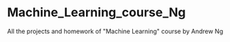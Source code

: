 # Machine_Learning_course_Ng
All the projects and homework of "Machine Learning" course by Andrew Ng
